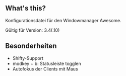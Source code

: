 What's this?
------------

Konfigurationsdatei für den Windowmanager Awesome.

Gültig für Version: 3.4(.10)

Besonderheiten
--------------

- Shifty-Support
- modkey + b: Statusleiste togglen
- Autofokus der Clients mit Maus
